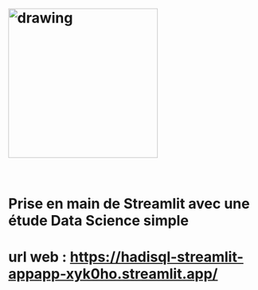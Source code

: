 # <img src="https://assets.website-files.com/5dc3b47ddc6c0c2a1af74ad0/5e181828ba9f9e92b6ebc6e7_RGB_Logomark_Color_Light_Bg.png" alt="drawing" width="300"/>
&nbsp;
# Prise en main de Streamlit avec une étude Data Science simple
# url web : https://hadisql-streamlit-appapp-xyk0ho.streamlit.app/
